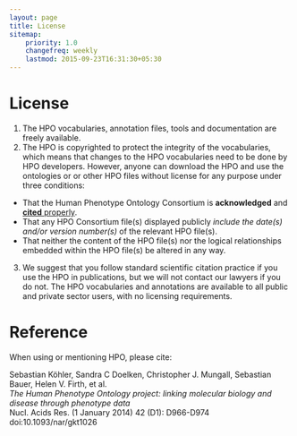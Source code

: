 ```yaml
---
layout: page
title: License
sitemap:
    priority: 1.0
    changefreq: weekly
    lastmod: 2015-09-23T16:31:30+05:30
---
```


# License

 1. The HPO vocabularies, annotation files, tools and documentation are freely available. 
 2. The HPO is copyrighted to protect the integrity of the vocabularies, which means that changes to the HPO vocabularies need to be done by HPO developers. However, anyone can download the HPO and use the ontologies or or other HPO files without license for any purpose under three conditions:
  * That the Human Phenotype Ontology Consortium is **acknowledged** and [**cited** properly](#ref).
  * That any HPO Consortium file(s) displayed publicly *include the date(s) and/or version number(s)* of the relevant HPO file(s).
  * That neither the content of the HPO file(s) nor the logical relationships embedded within the HPO file(s) be altered in any way.
 3. We suggest that you follow standard scientific citation practice if you use the HPO in publications, but we will not contact our lawyers if you do not. The HPO vocabularies and annotations are available to all public and private sector users, with no licensing requirements.
 
 
# <a name="ref"></a> Reference

When using or mentioning HPO, please cite:

Sebastian Köhler, Sandra C Doelken, Christopher J. Mungall, Sebastian Bauer, Helen V. Firth, et al.  
*The Human Phenotype Ontology project: linking molecular biology and disease through phenotype data*  
Nucl. Acids Res. (1 January 2014) 42 (D1): D966-D974 doi:10.1093/nar/gkt1026
 